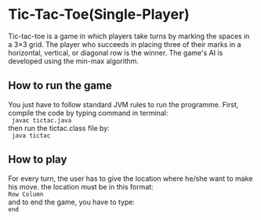 # Tic-Tac-Toe(Single-Player)
Tic-tac-toe is a game in which players take turns by marking the spaces in a 3×3 grid.
The player who succeeds in placing three of their marks in a horizontal, vertical, or diagonal row is the winner. The game's AI is developed using the min-max algorithm.
## How to run the game
You just have to follow standard JVM rules to run the programme.
First, compile the code by typing command in terminal:  
``` javac tictac.java```  
then run the tictac.class file by:  
``` java tictac```
## How to play  
For every turn, the user has to give the location where he/she want to make his move.
the location must be in this format:  
```Row Column```  
and to end the game, you have to type:  
```end```  

 
